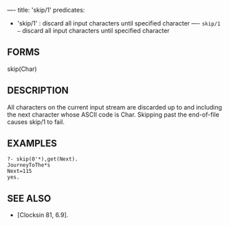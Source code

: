 —-
title: 'skip/1'
predicates:
 - 'skip/1' : discard all input characters until specified character
—-
`skip/1` `—` discard all input characters until specified character


## FORMS

skip(Char)


## DESCRIPTION

All characters on the current input stream are discarded up to and including the next character whose ASCII code is Char. Skipping past the end-of-file causes skip/1 to fail.


## EXAMPLES

```
?- skip(0'*),get(Next).
JourneyToThe*s
Next=115
yes.
```


## SEE ALSO

- [Clocksin 81, 6.9]. 
